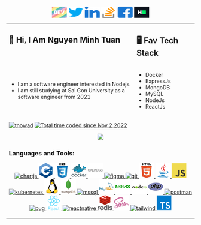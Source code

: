 <p align="center">
<a href="https://dev.to/tnowad" target="_blank"><img align="center" src="icons/devto.svg" alt="tnowad" height="30" width="40" /></a>
<a href="https://twitter.com/tnowad_t" target="_blank"><img align="center" src="icons/twitter.svg" alt="tnowad_t" height="30" width="40" /></a>
<a href="https://linkedin.com/in/minh-tuan-nguyen-900855252" target="_blank"><img align="center" src="icons/linked-in-alt.svg" alt="minh-tuan-nguyen-900855252" height="30" width="40" /></a>
<a href="https://stackoverflow.com/users/20390656" target="_blank"><img align="center" src="icons/stack-overflow.svg" alt="20390656" height="30" width="40" /></a>
<a href="https://fb.com/tnowad" target="_blank"><img align="center" src="icons/facebook.svg" alt="tnowad" height="30" width="40" /></a>
<a href="https://www.hackerrank.com/tnowad" target="_blank"><img align="center" src="icons/hackerrank.svg" alt="tnowad" height="30" width="40" /></a>
</p>

<table width="100%">

<tr>
<td valign="top" >

<h2>👋 Hi, I Am Nguyen Minh Tuan</h2>
</td >
<td valign="top">

<h2>🖥️ Fav Tech Stack</h2>
</td>
</tr>
<tr></tr>
<tr>
<td>

- I am a software engineer interested in Nodejs.
- I am still studying at Sai Gon University as a software engineer from 2021

</td>

<td>

- Docker
- ExpressJs
- MongoDB
- MySQL
- NodeJs
- ReactJs

</td>
</tr>

<tr></tr>
 <tr><td valign="top" width="50%" colspan="2">
 <p align="left" dir="auto"> <a target="_blank" rel="noopener noreferrer nofollow" href="https://camo.githubusercontent.com/4488000d5dce2b938e3bb78692e5ddc080e7bf7a5f32896bfe237c3f0ae53880/68747470733a2f2f6b6f6d617265762e636f6d2f67687076632f3f757365726e616d653d746e6f776164266c6162656c3d50726f66696c65253230766965777326636f6c6f723d306537356236267374796c653d666c6174"><img src="https://camo.githubusercontent.com/4488000d5dce2b938e3bb78692e5ddc080e7bf7a5f32896bfe237c3f0ae53880/68747470733a2f2f6b6f6d617265762e636f6d2f67687076632f3f757365726e616d653d746e6f776164266c6162656c3d50726f66696c65253230766965777326636f6c6f723d306537356236267374796c653d666c6174" alt="tnowad" data-canonical-src="https://komarev.com/ghpvc/?username=tnowad&amp;label=Profile%20views&amp;color=0e75b6&amp;style=flat" style="max-width: 100%;"></a>
 <a href="https://wakatime.com/@a0d0f5f3-ad03-40ae-a3fd-1f8434c8039b"><img src="https://wakatime.com/badge/user/a0d0f5f3-ad03-40ae-a3fd-1f8434c8039b.svg" alt="Total time coded since Nov 2 2022" /></a></p>
 <p align="center" dir="auto"> 
<img src="https://github-profile-trophy.vercel.app/?username=tnowad&theme=onestar&no-frame=true"/>
 </p>

<h3 align="left">Languages and Tools:</h3>
<p align="center"> <a href="https://www.chartjs.org" target="_blank" rel="noreferrer"> <img src="https://www.chartjs.org/media/logo-title.svg" alt="chartjs" width="40" height="40"/> </a> <a href="https://www.w3schools.com/cpp/" target="_blank" rel="noreferrer"> <img src="https://raw.githubusercontent.com/devicons/devicon/master/icons/cplusplus/cplusplus-original.svg" alt="cplusplus" width="40" height="40"/> </a> <a href="https://www.w3schools.com/css/" target="_blank" rel="noreferrer"> <img src="https://raw.githubusercontent.com/devicons/devicon/master/icons/css3/css3-original-wordmark.svg" alt="css3" width="40" height="40"/> </a> <a href="https://www.docker.com/" target="_blank" rel="noreferrer"> <img src="https://raw.githubusercontent.com/devicons/devicon/master/icons/docker/docker-original-wordmark.svg" alt="docker" width="40" height="40"/> </a> <a href="https://expressjs.com" target="_blank" rel="noreferrer"> <img src="https://raw.githubusercontent.com/devicons/devicon/master/icons/express/express-original-wordmark.svg" alt="express" width="40" height="40"/> </a> <a href="https://www.figma.com/" target="_blank" rel="noreferrer"> <img src="https://www.vectorlogo.zone/logos/figma/figma-icon.svg" alt="figma" width="40" height="40"/> </a> <a href="https://git-scm.com/" target="_blank" rel="noreferrer"> <img src="https://www.vectorlogo.zone/logos/git-scm/git-scm-icon.svg" alt="git" width="40" height="40"/> </a> <a href="https://www.w3.org/html/" target="_blank" rel="noreferrer"> <img src="https://raw.githubusercontent.com/devicons/devicon/master/icons/html5/html5-original-wordmark.svg" alt="html5" width="40" height="40"/> </a> <a href="https://www.java.com" target="_blank" rel="noreferrer"> <img src="https://raw.githubusercontent.com/devicons/devicon/master/icons/java/java-original.svg" alt="java" width="40" height="40"/> </a> <a href="https://developer.mozilla.org/en-US/docs/Web/JavaScript" target="_blank" rel="noreferrer"> <img src="https://raw.githubusercontent.com/devicons/devicon/master/icons/javascript/javascript-original.svg" alt="javascript" width="40" height="40"/> </a> <a href="https://kubernetes.io" target="_blank" rel="noreferrer"> <img src="https://www.vectorlogo.zone/logos/kubernetes/kubernetes-icon.svg" alt="kubernetes" width="40" height="40"/> </a> <a href="https://www.linux.org/" target="_blank" rel="noreferrer"> <img src="https://raw.githubusercontent.com/devicons/devicon/master/icons/linux/linux-original.svg" alt="linux" width="40" height="40"/> </a> <a href="https://www.mongodb.com/" target="_blank" rel="noreferrer"> <img src="https://raw.githubusercontent.com/devicons/devicon/master/icons/mongodb/mongodb-original-wordmark.svg" alt="mongodb" width="40" height="40"/> </a> <a href="https://www.microsoft.com/en-us/sql-server" target="_blank" rel="noreferrer"> <img src="https://www.svgrepo.com/show/303229/microsoft-sql-server-logo.svg" alt="mssql" width="40" height="40"/> </a> <a href="https://www.mysql.com/" target="_blank" rel="noreferrer"> <img src="https://raw.githubusercontent.com/devicons/devicon/master/icons/mysql/mysql-original-wordmark.svg" alt="mysql" width="40" height="40"/> </a> <a href="https://www.nginx.com" target="_blank" rel="noreferrer"> <img src="https://raw.githubusercontent.com/devicons/devicon/master/icons/nginx/nginx-original.svg" alt="nginx" width="40" height="40"/> </a> <a href="https://nodejs.org" target="_blank" rel="noreferrer"> <img src="https://raw.githubusercontent.com/devicons/devicon/master/icons/nodejs/nodejs-original-wordmark.svg" alt="nodejs" width="40" height="40"/> </a> <a href="https://www.php.net" target="_blank" rel="noreferrer"> <img src="https://raw.githubusercontent.com/devicons/devicon/master/icons/php/php-original.svg" alt="php" width="40" height="40"/> </a> <a href="https://postman.com" target="_blank" rel="noreferrer"> <img src="https://www.vectorlogo.zone/logos/getpostman/getpostman-icon.svg" alt="postman" width="40" height="40"/> </a> <a href="https://pugjs.org" target="_blank" rel="noreferrer"> <img src="https://cdn.worldvectorlogo.com/logos/pug.svg" alt="pug" width="40" height="40"/> </a> <a href="https://reactjs.org/" target="_blank" rel="noreferrer"> <img src="https://raw.githubusercontent.com/devicons/devicon/master/icons/react/react-original-wordmark.svg" alt="react" width="40" height="40"/> </a> <a href="https://reactnative.dev/" target="_blank" rel="noreferrer"> <img src="https://reactnative.dev/img/header_logo.svg" alt="reactnative" width="40" height="40"/> </a> <a href="https://redis.io" target="_blank" rel="noreferrer"> <img src="https://raw.githubusercontent.com/devicons/devicon/master/icons/redis/redis-original-wordmark.svg" alt="redis" width="40" height="40"/> </a> <a href="https://sass-lang.com" target="_blank" rel="noreferrer"> <img src="https://raw.githubusercontent.com/devicons/devicon/master/icons/sass/sass-original.svg" alt="sass" width="40" height="40"/> </a> <a href="https://tailwindcss.com/" target="_blank" rel="noreferrer"> <img src="https://www.vectorlogo.zone/logos/tailwindcss/tailwindcss-icon.svg" alt="tailwind" width="40" height="40"/> </a> <a href="https://www.typescriptlang.org/" target="_blank" rel="noreferrer"> <img src="https://raw.githubusercontent.com/devicons/devicon/master/icons/typescript/typescript-original.svg" alt="typescript" width="40" height="40"/> </a> </p>
